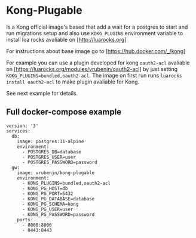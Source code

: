 # Kong-Plugable

Is a Kong official image's based that add a wait for a postgres to start and run migrations setup and also use ```KOKG_PLUGINS``` environment variable to install lua rocks avaliable on [http://luarocks.org]

For instructions about base image go to [https://hub.docker.com/_/kong]

For example you can use a plugin developed for kong ```oauth2-acl``` avaliable on [https://luarocks.org/modules/vrubenjn/oauth2-acl] by just setting ```KOKG_PLUGINS=bundled,oauth2-acl```. The image on first run runs ```luarocks install oauth2-acl``` to make plugin avaliable for Kong.

See next example for details.

## Full docker-compose example

```
version: '3'
services:
  db:
    image: postgres:11-alpine
    environment:
      - POSTGRES_DB=database
      - POSTGRES_USER=user
      - POSTGRES_PASSWORD=password
  gw:
    image: vrubenjn/kong-plugable
    environment:
      - KONG_PLUGINS=bundled,oauth2-acl
      - KONG_PG_HOST=db
      - KONG_PG_PORT=5432
      - KONG_PG_DATABASE=database
      - KONG_PG_SCHEMA=kong
      - KONG_PG_USER=user
      - KONG_PG_PASSWORD=password
    ports:
      - 8000:8000
      - 8443:8443
```